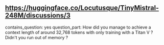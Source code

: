 ## https://huggingface.co/Locutusque/TinyMistral-248M/discussions/3

contains_question: yes
question_part: How did you manage to achieve a context length of around 32,768 tokens with only training with a Titan V ? Didn't you run out of memory ?